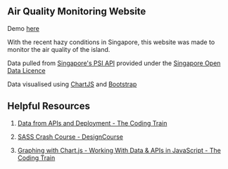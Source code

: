 ## Air Quality Monitoring Website
Demo [here](https://singapore-air-quality.herokuapp.com/)

With the recent hazy conditions in Singapore, this website was made to monitor the air quality of the island.

Data pulled from [Singapore's PSI API](https://data.gov.sg/dataset/psi) provided under the [Singapore Open Data Licence](https://data.gov.sg/open-data-licence)

Data visualised using [ChartJS](https://www.chartjs.org/) and [Bootstrap](https://getbootstrap.com/)

## Helpful Resources
1. [Data from APIs and Deployment - The Coding Train](https://www.youtube.com/watch?v=ZtLVbJk7KcM&list=PLRqwX-V7Uu6YxDKpFzf_2D84p0cyk4T7X&t=0s)

2. [SASS Crash Course - DesignCourse](https://www.youtube.com/watch?v=roywYSEPSvc)

3. [Graphing with Chart.js - Working With Data & APIs in JavaScript - The Coding Train](https://www.youtube.com/watch?v=5-ptp9tRApM)